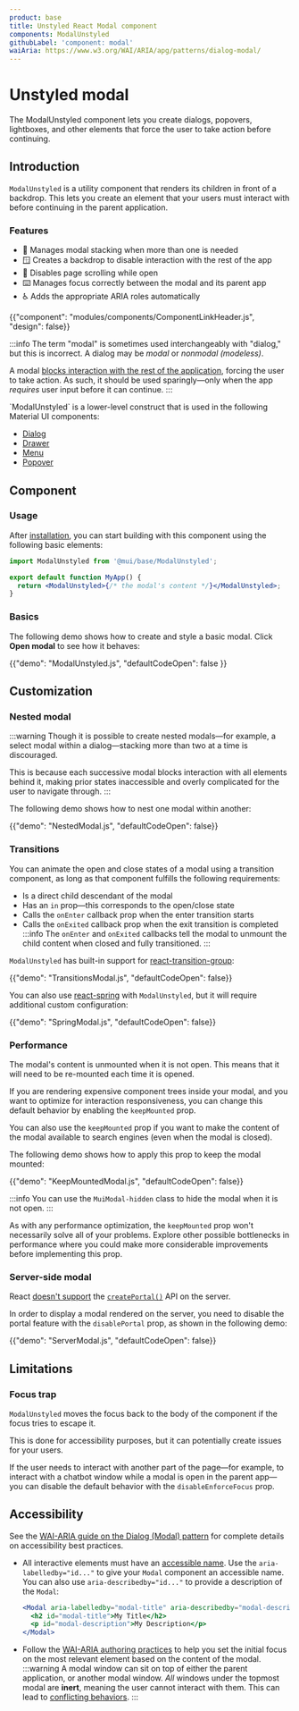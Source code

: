 ```yaml
---
product: base
title: Unstyled React Modal component
components: ModalUnstyled
githubLabel: 'component: modal'
waiAria: https://www.w3.org/WAI/ARIA/apg/patterns/dialog-modal/
---
```


# Unstyled modal

<p class="description">The ModalUnstyled component lets you create dialogs, popovers, lightboxes, and other elements that force the user to take action before continuing.</p>

## Introduction

`ModalUnstyled` is a utility component that renders its children in front of a backdrop. This lets you create an element that your users must interact with before continuing in the parent application.

### Features

- 🥞 Manages modal stacking when more than one is needed
- 🪟 Creates a backdrop to disable interaction with the rest of the app
- 🔐 Disables page scrolling while open
- ⌨️ Manages focus correctly between the modal and its parent app
- ♿️ Adds the appropriate ARIA roles automatically

{{"component": "modules/components/ComponentLinkHeader.js", "design": false}}

:::info
The term "modal" is sometimes used interchangeably with "dialog," but this is incorrect. A dialog may be _modal_ or _nonmodal (modeless)_.

A modal [blocks interaction with the rest of the application](https://en.wikipedia.org/wiki/Modal_window), forcing the user to take action. As such, it should be used sparingly—only when the app _requires_ user input before it can continue.
:::

<!-- Uncomment the next line, once an unstyled dialog component is added in @mui/base -->
<!-- If you are creating a modal dialog, the \[`Dialog`\](/material-ui/dialog/) component is better suited for this specific use case. -->`ModalUnstyled` is a lower-level construct that is used in the following Material UI components:

- [Dialog](/material-ui/react-dialog/)
- [Drawer](/material-ui/react-drawer/)
- [Menu](/material-ui/react-menu/)
- [Popover](/material-ui/react-popover/)

## Component

### Usage

After [installation](/base/getting-started/installation/), you can start building with this component using the following basic elements:

```jsx
import ModalUnstyled from '@mui/base/ModalUnstyled';

export default function MyApp() {
  return <ModalUnstyled>{/* the modal's content */}</ModalUnstyled>;
}
```

### Basics

The following demo shows how to create and style a basic modal. Click **Open modal** to see how it behaves:

{{"demo": "ModalUnstyled.js", "defaultCodeOpen": false }}

## Customization

### Nested modal

:::warning
Though it is possible to create nested modals—for example, a select modal within a dialog—stacking more than two at a time is discouraged.

This is because each successive modal blocks interaction with all elements behind it, making prior states inaccessible and overly complicated for the user to navigate through.
:::

The following demo shows how to nest one modal within another:

{{"demo": "NestedModal.js", "defaultCodeOpen": false}}

### Transitions

You can animate the open and close states of a modal using a transition component, as long as that component fulfills the following requirements:

- Is a direct child descendant of the modal
- Has an `in` prop—this corresponds to the open/close state
- Calls the `onEnter` callback prop when the enter transition starts
- Calls the `onExited` callback prop when the exit transition is completed
:::info
The `onEnter` and `onExited` callbacks tell the modal to unmount the child content when closed and fully transitioned.
:::

`ModalUnstyled` has built-in support for [react-transition-group](https://github.com/reactjs/react-transition-group):

{{"demo": "TransitionsModal.js", "defaultCodeOpen": false}}

You can also use [react-spring](https://github.com/pmndrs/react-spring) with `ModalUnstyled`, but it will require additional custom configuration:

{{"demo": "SpringModal.js", "defaultCodeOpen": false}}

### Performance

The modal's content is unmounted when it is not open. This means that it will need to be re-mounted each time it is opened.

If you are rendering expensive component trees inside your modal, and you want to optimize for interaction responsiveness, you can change this default behavior by enabling the `keepMounted` prop.

You can also use the `keepMounted` prop if you want to make the content of the modal available to search engines (even when the modal is closed).

The following demo shows how to apply this prop to keep the modal mounted:

{{"demo": "KeepMountedModal.js", "defaultCodeOpen": false}}

:::info
You can use the `MuiModal-hidden` class to hide the modal when it is not open.
:::

As with any performance optimization, the `keepMounted` prop won't necessarily solve all of your problems. Explore other possible bottlenecks in performance where you could make more considerable improvements before implementing this prop.

### Server-side modal

React [doesn't support](https://github.com/facebook/react/issues/13097) the [`createPortal()`](https://react.dev/reference/react-dom/createPortal) API on the server.

In order to display a modal rendered on the server, you need to disable the portal feature with the `disablePortal` prop, as shown in the following demo:

{{"demo": "ServerModal.js", "defaultCodeOpen": false}}

## Limitations

### Focus trap

`ModalUnstyled` moves the focus back to the body of the component if the focus tries to escape it.

This is done for accessibility purposes, but it can potentially create issues for your users.

If the user needs to interact with another part of the page—for example, to interact with a chatbot window while a modal is open in the parent app—you can disable the default behavior with the `disableEnforceFocus` prop.

## Accessibility

See the [WAI-ARIA guide on the Dialog (Modal) pattern](https://www.w3.org/WAI/ARIA/apg/patterns/dialog-modal/) for complete details on accessibility best practices.

- All interactive elements must have an [accessible name](https://developer.mozilla.org/en-US/docs/Web/Accessibility/ARIA/Attributes/aria-labelledby). Use the `aria-labelledby="id..."` to give your `Modal` component an accessible name. You can also use `aria-describedby="id..."` to provide a description of the `Modal`:

  ```jsx
  <Modal aria-labelledby="modal-title" aria-describedby="modal-description">
    <h2 id="modal-title">My Title</h2>
    <p id="modal-description">My Description</p>
  </Modal>
  ```

- Follow the [WAI-ARIA authoring practices](https://www.w3.org/WAI/ARIA/apg/patterns/dialog-modal/examples/dialog/) to help you set the initial focus on the most relevant element based on the content of the modal.
:::warning
A modal window can sit on top of either the parent application, or another modal window. _All_ windows under the topmost modal are **inert**, meaning the user cannot interact with them. This can lead to [conflicting behaviors](#focus-trap).
:::
